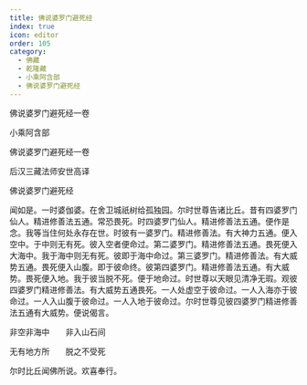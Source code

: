 ```yaml
---
title: 佛说婆罗门避死经
index: true
icon: editor
order: 105
category:
  - 佛藏
  - 乾隆藏
  - 小乘阿含部
  - 佛说婆罗门避死经
---
```


佛说婆罗门避死经一卷  

小乘阿含部  

佛说婆罗门避死经一卷  

后汉三藏法师安世高译  

佛说婆罗门避死经  

闻如是。一时婆伽婆。在舍卫城祇树给孤独园。尔时世尊告诸比丘。昔有四婆罗门仙人。精进修善法五通。常恐畏死。时四婆罗门仙人。精进修善法五通。便作是念。我等当住何处永存在世。时彼有一婆罗门。精进修善法。有大神力五通。便入空中。于中则无有死。彼入空者便命过。第二婆罗门。精进修善法五通。畏死便入大海中。我于海中则无有死。彼即于海中命过。第三婆罗门。精进修善法。有大威势五通。畏死便入山腹。即于彼命终。彼第四婆罗门。精进修善法五通。有大威势。畏死便入地。我于彼当脱不死。便于地命过。时世尊以天眼见清净无瑕。观彼四婆罗门精进修善法。有大威势五通畏死。一人处虚空于彼命过。一人入海亦于彼命过。一人入山腹于彼命过。一人入地于彼命过。尔时世尊见彼四婆罗门精进修善法五通有大威势。便说偈言。  

非空非海中　　非入山石间  

无有地方所　　脱之不受死  

尔时比丘闻佛所说。欢喜奉行。  
